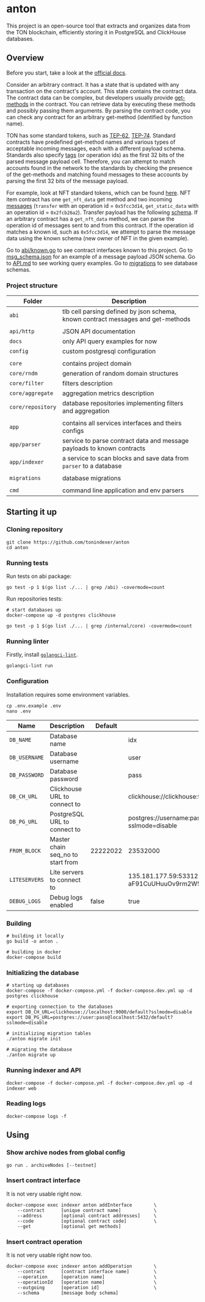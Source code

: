# anton

This project is an open-source tool that extracts and organizes data from the TON blockchain, 
efficiently storing it in PostgreSQL and ClickHouse databases. 

## Overview

Before you start, take a look at the [official docs](https://ton.org/docs/learn/overviews/ton-blockchain).

Consider an arbitrary contract.
It has a state that is updated with any transaction on the contract's account.
This state contains the contract data.
The contract data can be complex,
but developers usually provide [get-methods](https://ton.org/docs/develop/func/functions#specifiers) in the contract.
You can retrieve data by executing these methods and possibly passing them arguments.
By parsing the contract code, you can check any contract for an arbitrary get-method (identified by function name).

TON has some standard tokens, such as
[TEP-62](https://github.com/ton-blockchain/TEPs/blob/master/text/0062-nft-standard.md),
[TEP-74](https://github.com/ton-blockchain/TEPs/blob/master/text/0074-jettons-standard.md).
Standard contracts have predefined get-method names and various types of acceptable incoming messages,
each with a different payload schema.
Standards also specify [tags](https://ton.org/docs/learn/overviews/tl-b-language#constructors) (or operation ids)
as the first 32 bits of the parsed message payload cell.
Therefore, you can attempt to match accounts found in the network to the standards by checking the presence of the get-methods and
matching found messages to these accounts by parsing the first 32 bits of the message payload.

For example, look at NFT standard tokens, which can be found [here](https://github.com/ton-blockchain/token-contract).
NFT item contract has one `get_nft_data` get method and two incoming [messages](https://github.com/ton-blockchain/token-contract/blob/main/nft/op-codes.fc)
(`transfer` with an operation id = `0x5fcc3d14`, `get_static_data` with an operation id = `0x2fcb26a2`).
Transfer payload has the following [schema](https://github.com/xssnick/tonutils-go/blob/master/ton/nft/item.go#L14).
If an arbitrary contract has a `get_nft_data` method, we can parse the operation id of messages sent to and from this contract.
If the operation id matches a known id, such as `0x5fcc3d14`, we attempt to parse the message data using the known schema
(new owner of NFT in the given example).

Go to [abi/known.go](/abi/known.go) to see contract interfaces known to this project.
Go to [msg_schema.json](/docs/msg_schema.json) for an example of a message payload JSON schema.
Go to [API.md](/docs/API.md) to see working query examples.
Go to [migrations](/migrations) to see database schemas.

### Project structure

| Folder            | Description                                                                      | 
|-------------------|----------------------------------------------------------------------------------|
| `abi`             | tlb cell parsing defined by json schema, known contract messages and get-methods |
|                   |                                                                                  |
| `api/http`        | JSON API documentation                                                           |
| `docs`            | only API query examples for now                                                  |
| `config`          | custom postgresql configuration                                                  |
|                   |                                                                                  |
| `core`            | contains project domain                                                          |
| `core/rndm`       | generation of random domain structures                                           |
| `core/filter`     | filters description                                                              |
| `core/aggregate`  | aggregation metrics description                                                  |
| `core/repository` | database repositories implementing filters and aggregation                       |
|                   |                                                                                  |
| `app`             | contains all services interfaces and theirs configs                              |
| `app/parser`      | service to parse contract data and message payloads to known contracts           | 
| `app/indexer`     | a service to scan blocks and save data from `parser` to a database               |
|                   |                                                                                  |
| `migrations`      | database migrations                                                              |
|                   |                                                                                  |
| `cmd`             | command line application and env parsers                                         |

## Starting it up

### Cloning repository

```shell
git clone https://github.com/tonindexer/anton
cd anton
```

### Running tests

Run tests on abi package:

```shell
go test -p 1 $(go list ./... | grep /abi) -covermode=count
```

Run repositories tests:

```shell
# start databases up
docker-compose up -d postgres clickhouse

go test -p 1 $(go list ./... | grep /internal/core) -covermode=count
```

### Running linter

Firstly, install [`golangci-lint`](https://golangci-lint.run/usage/install/).

```shell
golangci-lint run 
```

### Configuration

Installation requires some environment variables.

```shell
cp .env.example .env
nano .env
```

| Name          | Description                       | Default  | Example                                                            |
|---------------|-----------------------------------|----------|--------------------------------------------------------------------|
| `DB_NAME`     | Database name                     |          | idx                                                                |
| `DB_USERNAME` | Database username                 |          | user                                                               |
| `DB_PASSWORD` | Database password                 |          | pass                                                               |
| `DB_CH_URL`   | Clickhouse URL to connect to      |          | clickhouse://clickhouse:9000/db_name?sslmode=disable               |
| `DB_PG_URL`   | PostgreSQL URL to connect to      |          | postgres://username:password@postgres:5432/db_name?sslmode=disable |
| `FROM_BLOCK`  | Master chain seq_no to start from | 22222022 | 23532000                                                           |
| `LITESERVERS` | Lite servers to connect to        |          | 135.181.177.59:53312 aF91CuUHuuOv9rm2W5+O/4h38M3sRm40DtSdRxQhmtQ=  |
| `DEBUG_LOGS`  | Debug logs enabled                | false    | true                                                               |

### Building

```shell
# building it locally
go build -o anton .

# building in docker
docker-compose build
```

### Initializing the database

```shell
# starting up databases
docker-compose -f docker-compose.yml -f docker-compose.dev.yml up -d postgres clickhouse

# exporting connection to the databases
export DB_CH_URL=clickhouse://localhost:9000/default?sslmode=disable
export DB_PG_URL=postgres://user:pass@localhost:5432/default?sslmode=disable

# initializing migration tables
./anton migrate init

# migrating the database
./anton migrate up
```

### Running indexer and API

```shell
docker-compose -f docker-compose.yml -f docker-compose.dev.yml up -d indexer web
```

### Reading logs

```shell
docker-compose logs -f
```

## Using

### Show archive nodes from global config

```shell
go run . archiveNodes [--testnet]
```

### Insert contract interface

It is not very usable right now.

```shell
docker-compose exec indexer anton addInterface        \ 
    --contract      [unique contract name]            \
    --address       [optional contract addresses]     \
    --code          [optional contract code]          \
    --get           [optional get methods]
```

### Insert contract operation

It is not very usable right now too.

```shell
docker-compose exec indexer anton addOperation        \
    --contract      [contract interface name]         \
    --operation     [operation name]                  \
    --operationId   [operation name]                  \
    --outgoing      [operation id]                    \
    --schema        [message body schema]
```
